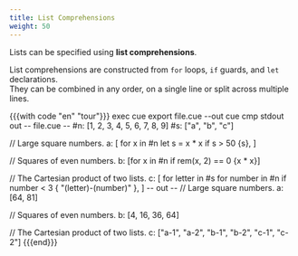 ```yaml
---
title: List Comprehensions
weight: 50
---
```


Lists can be specified using **list comprehensions**.

List comprehensions are constructed from
`for` loops, `if` guards, and `let` declarations.\
They can be combined in any order,
on a single line or split across multiple lines.

{{{with code "en" "tour"}}}
exec cue export file.cue --out cue
cmp stdout out
-- file.cue --
#n: [1, 2, 3, 4, 5, 6, 7, 8, 9]
#s: ["a", "b", "c"]

// Large square numbers.
a: [
	for x in #n
	let s = x * x
	if s > 50 {s},
]

// Squares of even numbers.
b: [for x in #n if rem(x, 2) == 0 {x * x}]

// The Cartesian product of two lists.
c: [
	for letter in #s
	for number in #n
	if number < 3 {
		"\(letter)-\(number)"
	},
]
-- out --
// Large square numbers.
a: [64, 81]

// Squares of even numbers.
b: [4, 16, 36, 64]

// The Cartesian product of two lists.
c: ["a-1", "a-2", "b-1", "b-2", "c-1", "c-2"]
{{{end}}}
